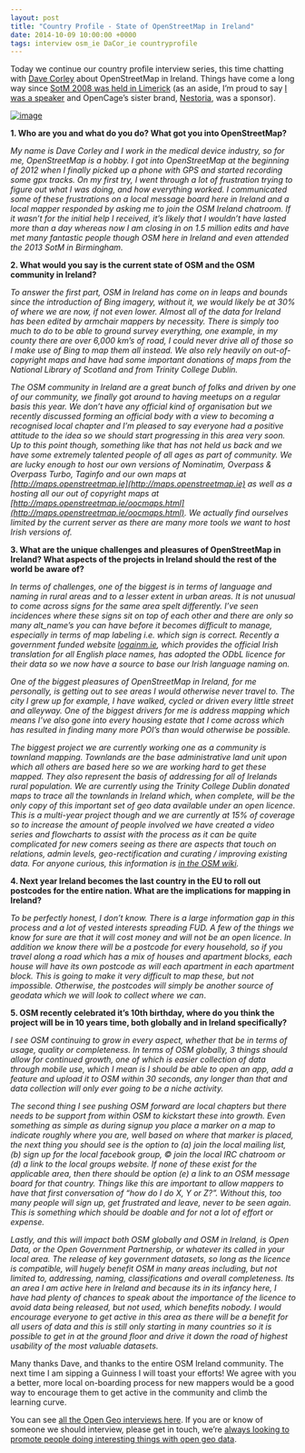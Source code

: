 ```yaml
--- 
layout: post
title: "Country Profile - State of OpenStreetMap in Ireland"
date: 2014-10-09 10:00:00 +0000
tags: interview osm_ie DaCor_ie countryprofile
---
```

Today we continue our country profile interview series, this time chatting with [Dave Corley](https://twitter.com/DaCor_ie) about OpenStreetMap in Ireland. Things have come a long way since [SotM 2008 was held in Limerick](http://wiki.openstreetmap.org/wiki/State_Of_The_Map_2008) (as an aside, I’m proud to say [I was a speaker](http://vimeo.com/6847297) and OpenCage’s sister brand, [Nestoria](http://nestoria.com/), was a sponsor).

[![image](/images/tumblr_inline_nd65i7OQBM1siukvl.png)](http://www.openstreetmap.org/#map=7/53.413/-7.218)

**1\. Who are you and what do you do? What got you into OpenStreetMap?**

_My name is Dave Corley and I work in the medical device industry, so for me, OpenStreetMap is a hobby. I got into OpenStreetMap at the beginning of 2012 when I finally picked up a phone with GPS and started recording some gpx tracks. On my first try, I went through a lot of frustration trying to figure out what I was doing, and how everything worked. I communicated some of these frustrations on a local message board here in Ireland and a local mapper responded by asking me to join the OSM Ireland chatroom. If it wasn’t for the initial help I received, it’s likely that I wouldn’t have lasted more than a day whereas now I am closing in on 1.5 million edits and have met many fantastic people though OSM here in Ireland and even attended the 2013 SotM in Birmingham._

**2\. What would you say is the current state of OSM and the OSM community in Ireland?**

_To answer the first part, OSM in Ireland has come on in leaps and bounds since the introduction of Bing imagery, without it, we would likely be at 30% of where we are now, if not even lower. Almost all of the data for Ireland has been edited by armchair mappers by necessity. There is simply too much to do to be able to ground survey everything, one example, in my county there are over 6,000 km’s of road, I could never drive all of those so I make use of Bing to map them all instead. We also rely heavily on out-of-copyright maps and have had some important donations of maps from the National Library of Scotland and from Trinity College Dublin._

_The OSM community in Ireland are a great bunch of folks and driven by one of our community, we finally got around to having meetups on a regular basis this year. We don’t have any official kind of organisation but we recently discussed forming an official body with a view to becoming a recognised local chapter and I’m pleased to say everyone had a positive attitude to the idea so we should start progressing in this area very soon. Up to this point though, something like that has not held us back and we have some extremely talented people of all ages as part of community. We are lucky enough to host our own versions of Nominatim, Overpass & Overpass Turbo, Taginfo and our own maps at [http://maps.openstreetmap.ie](http://maps.openstreetmap.ie) as well as a hosting all our out of copyright maps at [http://maps.openstreetmap.ie/oocmaps.html](http://maps.openstreetmap.ie/oocmaps.html). We actually find ourselves limited by the current server as there are many more tools we want to host Irish versions of._

**3\. What are the unique challenges and pleasures of OpenStreetMap in Ireland? What aspects of the projects in Ireland should the rest of the world be aware of?**

_In terms of challenges, one of the biggest is in terms of language and naming in rural areas and to a lesser extent in urban areas. It is not unusual to come across signs for the same area spelt differently. I’ve seen incidences where these signs sit on top of each other and there are only so many alt_name’s you can have before it becomes difficult to manage, especially in terms of map labeling i.e. which sign is correct. Recently a government funded website [logainm.ie](http://www.logainm.ie/), which provides the official Irish translation for all English place names, has adopted the ODbL licence for their data so we now have a source to base our Irish language naming on._

_One of the biggest pleasures of OpenStreetMap in Ireland, for me personally, is getting out to see areas I would otherwise never travel to. The city I grew up for example, I have walked, cycled or driven every little street and alleyway. One of the biggest drivers for me is address mapping which means I’ve also gone into every housing estate that I come across which has resulted in finding many more POI’s than would otherwise be possible._

_The biggest project we are currently working one as a community is townland mapping. Townlands are the base administrative land unit upon which all others are based here so we are working hard to get these mapped. They also represent the basis of addressing for all of Irelands rural population. We are currently using the Trinity College Dublin donated maps to trace all the townlands in Ireland which, when complete, will be the only copy of this important set of geo data available under an open licence. This is a multi-year project though and we are currently at 15% of coverage so to increase the amount of people involved we have created a video series and flowcharts to assist with the process as it can be quite complicated for new comers seeing as there are aspects that touch on relations, admin levels, geo-rectification and curating / improving existing data. For anyone curious, this information is [in the OSM wiki](https://wiki.openstreetmap.org/wiki/Ireland/Mapping_Townlands)._

**4\. Next year Ireland becomes the last country in the EU to roll out postcodes for the entire nation. What are the implications for mapping in Ireland?**

_To be perfectly honest, I don’t know. There is a large information gap in this process and a lot of vested interests spreading FUD. A few of the things we know for sure are that it will cost money and will not be an open licence. In addition we know there will be a postcode for every household, so if you travel along a road which has a mix of houses and apartment blocks, each house will have its own postcode as will each apartment in each apartment block. This is going to make it very difficult to map these, but not impossible. Otherwise, the postcodes will simply be another source of geodata which we will look to collect where we can_.

**5\. OSM recently celebrated it’s 10th birthday, where do you think the project will be in 10 years time, both globally and in Ireland specifically?**

_I see OSM continuing to grow in every aspect, whether that be in terms of usage, quality or completeness. In terms of OSM globally, 3 things should allow for continued growth, one of which is easier collection of data through mobile use, which I mean is I should be able to open an app, add a feature and upload it to OSM within 30 seconds, any longer than that and data collection will only ever going to be a niche activity._

_The second thing I see pushing OSM forward are local chapters but there needs to be support from within OSM to kickstart these into growth. Even something as simple as during signup you place a marker on a map to indicate roughly where you are, well based on where that marker is placed, the next thing you should see is the option to (a) join the local mailing list, (b) sign up for the local facebook group, © join the local IRC chatroom or (d) a link to the local groups website. If none of these exist for the applicable area, then there should be option (e) a link to an OSM message board for that country. Things like this are important to allow mappers to have that first conversation of “how do I do X, Y or Z?”. Without this, too many people will sign up, get frustrated and leave, never to be seen again. This is something which should be doable and for not a lot of effort or expense._

_Lastly, and this will impact both OSM globally and OSM in Ireland, is Open Data, or the Open Government Partnership, or whatever its called in your local area. The release of key government datasets, so long as the licence is compatible, will hugely benefit OSM in many areas including, but not limited to, addressing, naming, classifications and overall completeness. Its an area I am active here in Ireland and because its in its infancy here, I have had plenty of chances to speak about the importance of the licence to avoid data being released, but not used, which benefits nobody. I would encourage everyone to get active in this area as there will be a benefit for all users of data and this is still only starting in many countries so it is possible to get in at the ground floor and drive it down the road of highest usability of the most valuable datasets._

Many thanks Dave, <span>and thanks to the entire OSM Ireland community. The next time I am sipping a Guinness I will toast your efforts! We agree with you a better, more local on-boarding process for new mappers would be a good way to encourage them to get active in the community and climb the learning curve.</span>

<span>You can see </span>[all the Open Geo interviews here](http://blog.opencagedata.com/tagged/interview)<span>. If you are or know of someone we should interview, please get in touch, we’re </span>[always looking to promote people doing interesting things with open geo data](http://blog.opencagedata.com/post/98139732993/call-for-open-geo-openstreetmap-interviewees)<span>. </span>